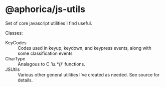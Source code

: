 # @aphorica/js-utils

Set of core javascript utilities I find useful.

Classes:

<dl>
<dt>KeyCodes</dt>
<dd>Codes used in keyup, keydown, and keypress events,
    along with some classification events</dd>
<dt>CharType</dt>
<dd>Analagous to C <em>'is.*()'</em> functions.
<dt>JSUtils</dt>
<dd>Various other general utilities I've created as needed.
    See source for details.</dd>
</dl>

